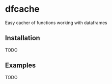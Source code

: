 # dfcache
Easy cacher of functions working with dataframes


## Installation

TODO

## Examples

TODO
